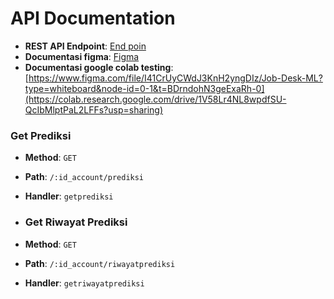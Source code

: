 # API Documentation

- **REST API Endpoint**: [End poin](https://model-moneo-pyy3zhb4pa-et.a.run.app/)
- **Documentasi figma**: [Figma](https://www.figma.com/file/I41CrUyCWdJ3KnH2yngDIz/Job-Desk-ML?type=whiteboard&node-id=0-1&t=BDrndohN3geExaRh-0)
- **Documentasi google colab testing**: [https://www.figma.com/file/I41CrUyCWdJ3KnH2yngDIz/Job-Desk-ML?type=whiteboard&node-id=0-1&t=BDrndohN3geExaRh-0](https://colab.research.google.com/drive/1V58Lr4NL8wpdfSU-QcIbMlptPaL2LFFs?usp=sharing)

### Get Prediksi 

- **Method**: `GET`
- **Path**: `/:id_account/prediksi`
- **Handler**: `getprediksi`

- ### Get Riwayat Prediksi

- **Method**: `GET`
- **Path**: `/:id_account/riwayatprediksi`
- **Handler**: `getriwayatprediksi`
